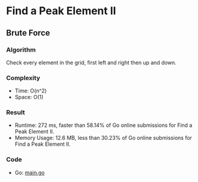# Find a Peak Element II



## Brute Force



### Algorithm

Check every element in the grid, first left and right then up and down.


### Complexity

- Time: O(n^2)
- Space: O(1)


### Result

- Runtime: 272 ms, faster than 58.14% of Go online submissions for Find a Peak Element II.
- Memory Usage: 12.6 MB, less than 30.23% of Go online submissions for Find a Peak Element II.


### Code

- Go: [main.go](#maingo)